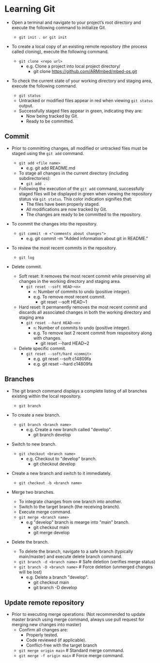 # Learning Git

- Open a terminal and navigate to your project’s root directory and execute the following command to initialize Git.
	- `git init . or git init`

- To create a local copy of an existing remote repository (the process called cloning), execute the following command.
	- `git clone <repo url>`
		- e.g. Clone a project into local project directory/
			- git clone https://github.com/ARMmbed/mbed-os.git
		
- To check the current state of your working directory and staging area, execute the following command.
	- `git status`
	- Untracked or modified files appear in red when viewing `git status` output. 
	- Successfully staged files appear in green, indicating they are:
		- Now being tracked by Git.
		- Ready to be committed.

## Commit

- Prior to committing changes, all modified or untracked files must be staged using the `git add` command.
	- `git add <file name>`
		- e.g. git add README.md
	- To stage all changes in the current directory (including subdirectories):
		- `git add .`
	- Following the execution of the `git add` command, successfully staged files will be displayed in green when viewing the repository status via `git status`. This color indication signifies that:
		- The files have been properly staged.
		- All modifications are now tracked by Git.
		- The changes are ready to be committed to the repository.

- To commit the changes into the repository.
	- `git commit -m <"comments about changes">`
		- e.g. git commit -m "Added information about git in README."

- To review the most recent commits in the repository.
	- `git log`
	
- Delete commit.
	- Soft reset: It removes the most recent commit while preserving all changes in the working directory and staging area.
		- `git reset --soft HEAD~<n>`
			- `n`: Number of commits to undo (positive integer).
			- e.g. To remove most recent commit.
				- git reset --soft HEAD~1
	- Hard reset: It permanently removes the most recent commit and discards all associated changes in both the working directory and staging area
		- `git reset --hard HEAD~<n>`
			- `n`: Number of commits to undo (positive integer).
			- e.g. To remove last 2 recent commit from respository along with changes.
				- git reset --hard HEAD~2
	- Delete specific commit.
		- `git reset --soft/hard <commit>`
			- e.g. git reset --soft c14809fa
			- e.g. git reset --hard c14809fa

## Branches

- The git branch command displays a complete listing of all branches existing within the local repository.
	- `git branch`
	
- To create a new branch.
	- `git branch <branch name>`
		- e.g. Create a new branch called "develop".
			- git branch develop
	
- Switch to new branch.
	- `git checkout <branch name>`
		- e.g. Checkout to "develop" branch.
			- git checkout develop

- Create a new branch and switch to it immediately.
	- `git checkout -b <branch name>`

- Merge two branches.
	- To integrate changes from one branch into another.
	- Switch to the target branch (the receiving branch).
	- Execute merge command.
	- `git merge <branch name>`
		- e.g "develop" branch is mearge into "main" branch.
			- git checkout main
			- git merge develop

- Delete the branch.
	- To delete the branch, navigate to a safe branch (typically main/master) and execute delete branch command.
	- `git branch -d <branch name>` # Safe deletion (verifies merge status)
	- `git branch -D <branch name>` # Force deletion (unmerged changes will be lost)
		- e.g. Delete a branch "develop".
			- git checkout main
			- git branch -D develop

## Update remote repository

- Prior to executing merge operations: (Not recommended to update master branch using merge command, always use pull request for merging new changes into master)
	- Confirm all changes are:
		- Properly tested.
		- Code reviewed (if applicable).
		- Conflict-free with the target branch
	- `git merge origin main` # Standard merge command.
	- `git merge -f origin main` # Force merge command.
		